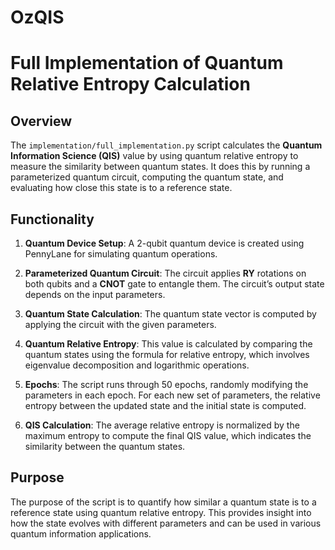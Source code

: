 # OzQIS

# Full Implementation of Quantum Relative Entropy Calculation

## Overview

The `implementation/full_implementation.py` script calculates the **Quantum Information Science (QIS)** value by using quantum relative entropy to measure the similarity between quantum states. It does this by running a parameterized quantum circuit, computing the quantum state, and evaluating how close this state is to a reference state.

## Functionality

1. **Quantum Device Setup**: A 2-qubit quantum device is created using PennyLane for simulating quantum operations.

2. **Parameterized Quantum Circuit**: The circuit applies **RY** rotations on both qubits and a **CNOT** gate to entangle them. The circuit’s output state depends on the input parameters.

3. **Quantum State Calculation**: The quantum state vector is computed by applying the circuit with the given parameters.

4. **Quantum Relative Entropy**: This value is calculated by comparing the quantum states using the formula for relative entropy, which involves eigenvalue decomposition and logarithmic operations.

5. **Epochs**: The script runs through 50 epochs, randomly modifying the parameters in each epoch. For each new set of parameters, the relative entropy between the updated state and the initial state is computed.

6. **QIS Calculation**: The average relative entropy is normalized by the maximum entropy to compute the final QIS value, which indicates the similarity between the quantum states.

## Purpose

The purpose of the script is to quantify how similar a quantum state is to a reference state using quantum relative entropy. This provides insight into how the state evolves with different parameters and can be used in various quantum information applications.

